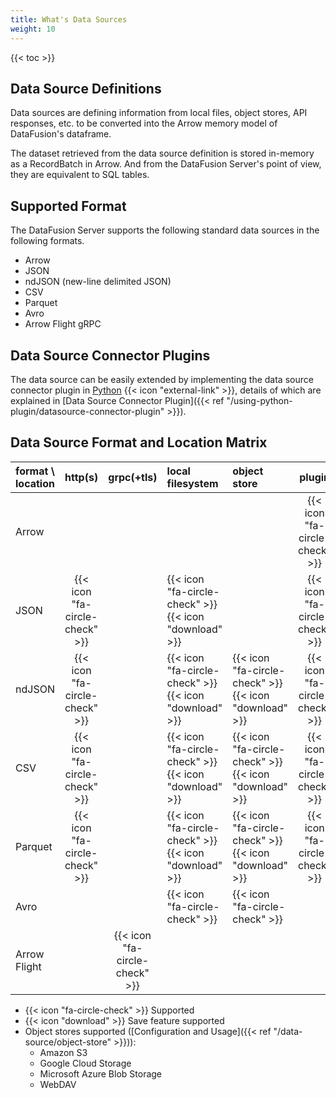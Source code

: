 ```yaml
---
title: What's Data Sources
weight: 10
---
```


{{< toc >}}

## Data Source Definitions

Data sources are defining information from local files, object stores, API responses, etc. to be converted into the
Arrow memory model of DataFusion's dataframe.

The dataset retrieved from the data source definition is stored in-memory as a RecordBatch in Arrow. And from the
DataFusion Server's point of view, they are equivalent to SQL tables.

## Supported Format

The DataFusion Server supports the following standard data sources in the following formats.

* Arrow
* JSON
* ndJSON (new-line delimited JSON)
* CSV
* Parquet
* Avro
* Arrow Flight gRPC

## Data Source Connector Plugins

The data source can be easily extended by implementing the data source connector plugin
in [Python](https://www.python.org/) {{< icon "external-link" >}}, details of which are explained
in [Data Source Connector Plugin]({{< ref "/using-python-plugin/datasource-connector-plugin" >}}).

## Data Source Format and Location Matrix

| format \\ location |            http(s)             |           grpc(+tls)           | local filesystem                                       | object store                                           |             plugin             |
|--------------------|:------------------------------:|:------------------------------:|:-------------------------------------------------------|:-------------------------------------------------------|:------------------------------:|
| Arrow              |                                |                                |                                                        |                                                        | {{< icon "fa-circle-check" >}} |
| JSON               | {{< icon "fa-circle-check" >}} |                                | {{< icon "fa-circle-check" >}} {{< icon "download" >}} |                                                        | {{< icon "fa-circle-check" >}} |
| ndJSON             | {{< icon "fa-circle-check" >}} |                                | {{< icon "fa-circle-check" >}} {{< icon "download" >}} | {{< icon "fa-circle-check" >}} {{< icon "download" >}} | {{< icon "fa-circle-check" >}} |
| CSV                | {{< icon "fa-circle-check" >}} |                                | {{< icon "fa-circle-check" >}} {{< icon "download" >}} | {{< icon "fa-circle-check" >}} {{< icon "download" >}} | {{< icon "fa-circle-check" >}} |
| Parquet            | {{< icon "fa-circle-check" >}} |                                | {{< icon "fa-circle-check" >}} {{< icon "download" >}} | {{< icon "fa-circle-check" >}} {{< icon "download" >}} | {{< icon "fa-circle-check" >}} |
| Avro               |                                |                                | {{< icon "fa-circle-check" >}}                         | {{< icon "fa-circle-check" >}}                         |                                |
| Arrow Flight       |                                | {{< icon "fa-circle-check" >}} |                                                        |                                                        |                                |

* {{< icon "fa-circle-check" >}} Supported
* {{< icon "download" >}} Save feature supported
* Object stores supported ([Configuration and Usage]({{< ref "/data-source/object-store" >}})):
    + Amazon S3
    + Google Cloud Storage
    + Microsoft Azure Blob Storage
    + WebDAV
